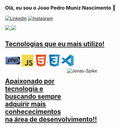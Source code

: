 ### Olá, eu sou o Joao Pedro Muniz Nascimento 👋

[![Linkedin](https://img.shields.io/badge/LinkedIn-0077B5?style=for-the-badge&logo=linkedin&logoColor=white&)](https://www.linkedin.com/in/joaopedromuniz/)
[![Instagram](https://img.shields.io/badge/Instagram-E4405F?style=for-the-badge&logo=instagram&logoColor=white)](https://www.instagram.com/joao.nascimentoo/)

<div>
  <a href="https://github.com/Joaonascimentoo">
  <img height="170em" src="https://github-readme-stats.vercel.app/api?username=Joaonascimentoo&show_icons=true&theme=merko&include_all_commits=true&count_private=true"/>
  <img height="170em" src="https://github-readme-stats.vercel.app/api/top-langs/?username=Joaonascimentoo&layout=compact&langs_count=7&theme=merko"/>
</div>

## Tecnologias que eu mais utilizo!

<div style ="display : inline_block">
  <img align = "center" alt = "PHP" width = "50" src= "https://raw.githubusercontent.com/devicons/devicon/master/icons/php/php-original.svg">
  <img align = "center" alt = "Javascript" width = "40" src= "https://raw.githubusercontent.com/devicons/devicon/master/icons/javascript/javascript-original.svg">
  <img align = "center" alt = "Html5" width = "40" src= "https://raw.githubusercontent.com/devicons/devicon/master/icons/html5/html5-original.svg">
  <img align = "center" alt = "Css3" width = "40" src= "https://raw.githubusercontent.com/devicons/devicon/master/icons/css3/css3-original.svg">
  <img align = "center" alt = "vscode" width = "40" src= "https://raw.githubusercontent.com/devicons/devicon/master/icons/vscode/vscode-original.svg">
  <img align="right" alt="Jonas-Spike" height="150" width="300" src="https://camo.githubusercontent.com/c1dcb74cc1c1835b1d716f5051499a2814c683c806b15f04b0eba492863703e9/68747470733a2f2f63646e2e6472696262626c652e636f6d2f75736572732f3733303730332f73637265656e73686f74732f363538313234332f6176656e746f2e676966">
</div>
  
## Apaixonado por tecnologia e buscando sempre adquirir mais conhececimentos na área de desenvolvimento!!
